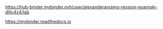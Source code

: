 https://hub-binder.mybinder.ovh/user/alexanderavramo-ression-example-dlllv4z4/lab

https://mybinder.readthedocs.io
